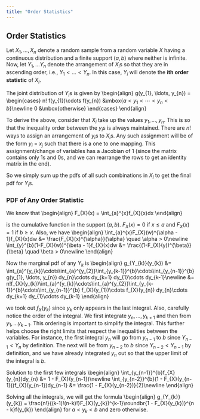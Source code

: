 ```yaml
---
title: "Order Statistics"
---
```


## Order Statistics
Let $X_{1}, \ldots, X_{n}$ denote a random sample from a random variable $X$ having a continuous distribution and a finite support $(a, b)$ where neither is infinite. Now, let $Y_{1}, \ldots Y_{n}$ denote the arrangement of $X_{i}$s so that they are in ascending order, i.e., $Y_{1} < \ldots < Y_{n}$. In this case, $Y_{i}$ will denote the **ith order statistic** of $X_{i}$.

The joint distribution of $Y_{i}$s is given by
\begin{align}
    g(y_{1}, \ldots, y_{n}) = \begin{cases}
        n! f(y_{1})\cdots f(y_{n}) &\mbox{$a < y_{1} < \cdots < y_{n} < b$}\newline
        0 &\mbox{otherwise}
    \end{cases}
\end{align}

To derive the above, consider that $X_{i}$ take up the values $y_{1}, \ldots, y_{n}$. This is so that the inequality order between the $y_{i}$s is always maintained. There are $n!$ ways to assign an arrangement of $y_{i}$s to $X_{i}$s. Any such assignment will be of the form $y_{i}$ = $x_{j}$ such that there is a one to one mapping. This assignment/change of variables has a Jacobian of 1 (since the matrix contains only 1s and 0s, and we can rearrange the rows to get an identity matrix in the end).

So we simply sum up the pdfs of all such combinations in $X_{i}$ to get the final pdf for $Y_{i}$s.

### PDF of Any Order Statistic
We know that
\begin{align}
    F_{X}(x) = \int_{a}^{x}f_{X}(x)dx
\end{align}

is the cumulative function in the support $(a, b)$. $F_{X}(x) = 0$ if $x \leq a$ and $F_{X}(x) = 1$ if $b \geq x$. Also, we have
\begin{align}
    \int_{a}^{x}F_{X}(w)^{\alpha - 1}f_{X}(x)dw &= \frac{F_{X}(x)^{\alpha}}{\alpha} \quad \alpha > 0\newline
    \int_{y}^{b}(1-F_{X}(w))^{\beta - 1}f_{X}(x)dw &= \frac{(1-F_{X}(y))^{\beta}}{\beta} \quad \beta > 0\newline
\end{align}

Now the marginal pdf of any $Y_{k}$ is
\begin{align}
    g_{Y_{k}}(y_{k}) &= \int_{a}^{y_{k}}\cdots\int_{a}^{y_{2}}\int_{y_{k-1}}^{b}\cdots\int_{y_{n-1}}^{b} g(y_{1}, \ldots, y_{n}) dy_{n}\cdots dy_{k+1} dy_{1}\cdots dy_{k-1}\newline
    &= n!f_{X}(y_{k})\int_{a}^{y_{k}}\cdots\int_{a}^{y_{2}}\int_{y_{k-1}}^{b}\cdots\int_{y_{n-1}}^{b} f_{X}(y_{1})\cdots f_{X}(y_{n}) dy_{n}\cdots dy_{k+1} dy_{1}\cdots dy_{k-1}
\end{align}

we took out $f_{X}(y_{k})$ since $y_{k}$ only appears in the last integral. Also, carefully notice the order of the integral. We first integrate $y_{n}, \ldots, y_{k+1}$ and then from $y_{1}, \ldots y_{k-1}$. This ordering is important to simplify the integral. This further helps choose the right limits that respect the inequalities between the variables. For instance, the first integral $y_{n}$ will go from $y_{n-1}$ to $b$ since $Y_{n-1} < Y_{n}$ by definition. The next will be from $y_{n-2}$ to $b$ since $Y_{n-2} < Y_{n-1}$ by definition, and we have already integrated $y_{n}$ out so that the upper limit of the integral is $b$.

Solution to the first few integrals
\begin{align}
    \int_{y_{n-1}}^{b}f_{X}(y_{n})dy_{n} &= 1 - F_{X}(y_{n-1})\newline
    \int_{y_{n-2}}^{b}(1 - F_{X}(y_{n-1}))f_{X}(y_{n-1})dy_{n-1} &= \frac{1 - F_{X}(y_{n-2})}{2}\newline
\end{align}

Solving all the integrals, we will get the formula
\begin{align}
    g_{Y_{k}}(y_{k}) = \frac{n!}{(k-1)!(n-k)!}F_{X}(y_{k})^{k-1}\roundbr{1 - F_{X}(y_{k})}^{n - k}f(y_{k})
\end{align}
for $a < y_{k} < b$ and zero otherwise.
